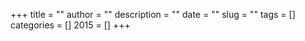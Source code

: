 +++
title = ""
author = ""
description = ""
date = ""
slug = ""
tags = []
categories = []
2015 = []
+++

